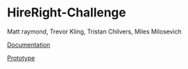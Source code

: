 # HireRight-Challenge
Matt raymond, Trevor Kling, Tristan Chilvers, Miles Milosevich

[Documentation](https://docs.google.com/document/d/1r2WDDGoAmco44TrTyDUzWOjovOC8PYVQNAEehnGUzq8/edit?usp=sharing)

[Prototype](https://github.com/kling109/HireRight-Challenge/blob/kling109/Prototype.md)
